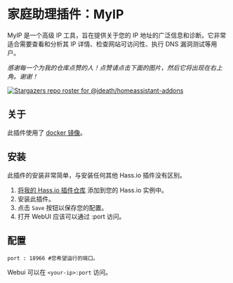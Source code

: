# 家庭助理插件：MyIP

MyIP 是一个高级 IP 工具，旨在提供关于您的 IP 地址的广泛信息和诊断。它非常适合需要查看和分析其 IP 详情、检查网站可访问性、执行 DNS 漏洞测试等用户。

_感谢每一个为我的仓库点赞的人！点赞请点击下面的图片，然后它将出现在右上角。谢谢！_

[![Stargazers repo roster for @jdeath/homeassistant-addons](https://reporoster.com/stars/jdeath/homeassistant-addons)](https://github.com/jdeath/homeassistant-addons/stargazers)

## 关于

此插件使用了 [docker 镜像](https://github.com/jason5ng32/MyIP)。

## 安装

此插件的安装非常简单，与安装任何其他 Hass.io 插件没有区别。

1. [将我的 Hass.io 插件仓库][repository] 添加到您的 Hass.io 实例中。
1. 安装此插件。
1. 点击 `Save` 按钮以保存您的配置。
1. 打开 WebUI 应该可以通过 <your-ip>:port 访问。

## 配置

```
port : 18966 #您希望运行的端口。
```

Webui 可以在 `<your-ip>:port` 访问。

[repository]: https://github.com/jdeath/homeassistant-addons